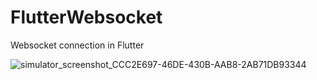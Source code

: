 # FlutterWebsocket
Websocket connection in Flutter


![simulator_screenshot_CCC2E697-46DE-430B-AAB8-2AB71DB93344](https://user-images.githubusercontent.com/34709179/196632163-3af47f8e-0908-4d2b-a613-28d2f7f0ebf3.png)
